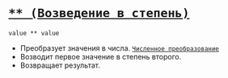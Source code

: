 # [`** (Возведение в степень)`](../index.md)

`value ** value`

- Преобразует значения в числа. [`Численное преобразование`](<../Общее/Преобразование (численное).md>)
- Возводит первое значение в степень второго.
- Возвращает результат.
